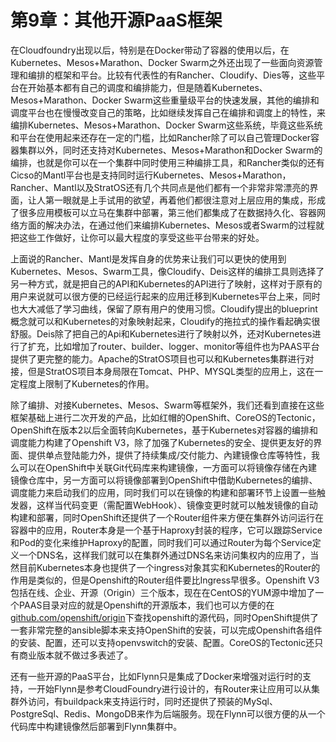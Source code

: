 # **第9章：其他开源PaaS框架**

在Cloudfoundry出现以后，特别是在Docker带动了容器的使用以后，在Kubernetes、Mesos+Marathon、Docker Swarm之外还出现了一些面向资源管理和编排的框架和平台。比较有代表性的有Rancher、Cloudify、Dies等，这些平台在开始基本都有自己的调度和编排能力，但是随着Kubernetes、Mesos+Marathon、Docker Swarm这些重量级平台的快速发展，其他的编排和调度平台也在慢慢改变自己的策略，比如继续发挥自己在编排和调度上的特性，来编排Kubernetes、Mesos+Marathon、Docker Swarm这些系统，毕竟这些系统和平台在使用起来还存在一定的门槛，比如Rancher除了可以自己管理Docker容器集群以外，同时还支持对Kubernetes、Mesos+Marathon和Docker Swarm的编排，也就是你可以在一个集群中同时使用三种编排工具，和Rancher类似的还有Cicso的Mantl平台也是支持同时运行Kubernetes、Mesos+Marathon，Rancher、Mantl以及StratOS还有几个共同点是他们都有一个非常非常漂亮的界面，让人第一眼就是上手试用的欲望，再着他们都很注意对上层应用的集成，形成了很多应用模板可以立马在集群中部署，第三他们都集成了在数据持久化、容器网络方面的解决办法，在通过他们来编排Kubernetes、Mesos或者Swarm的过程就把这些工作做好，让你可以最大程度的享受这些平台带来的好处。

上面说的Rancher、Mantl是发挥自身的优势来让我们可以更快的使用到Kubernetes、Mesos、Swarm工具，像Cloudify、Deis这样的编排工具则选择了另一种方式，就是把自己的API和Kubernetes的API进行了映射，这样对于原有的用户来说就可以很方便的已经运行起来的应用迁移到Kubernetes平台上来，同时也大大减低了学习曲线，保留了原有用户的使用习惯。Cloudify提出的blueprint概念就可以和Kubernetes的对象映射起来，Cloudify的拖拉式的操作看起确实很舒服。Deis除了把自己的Api和Kubernetes进行了映射以外，还对Kubernetes进行了扩充，比如增加了router、builder、logger、monitor等组件也为PAAS平台提供了更完整的能力。Apache的StratOS项目也可以和Kubernetes集群进行对接，但是StratOS项目本身局限在Tomcat、PHP、MYSQL类型的应用上，这在一定程度上限制了Kubernetes的作用。

除了编排、对接Kubernetes、Mesos、Swarm等框架外，我们还看到直接在这些框架基础上进行二次开发的产品，比如红帽的OpenShift、CoreOS的Tectonic，OpenShift在版本2以后全面转向Kubernetes，基于Kubernetes对容器的编排和调度能力构建了Openshift V3，除了加强了Kubernetes的安全、提供更友好的界面、提供单点登陆能力外，提供了持续集成/交付能力、內建镜像仓库等特性，我么可以在OpenShift中关联Git代码库来构建镜像，一方面可以将镜像存储在內建镜像仓库中，另一方面可以将镜像部署到OpenShift中借助Kubernetes的编排、调度能力来启动我们的应用，同时我们可以在镜像的构建和部署环节上设置一些触发器，这样当代码变更（需配置WebHook）、镜像变更时就可以触发镜像的自动构建和部署，同时OpenShift还提供了一个Router组件来方便在集群外访问运行在容器中的应用，Router本身是一个基于Haproxy封装的程序，它可以跟踪Service和Pod的变化来维护Haproxy的配置，同时我们可以通过Router为每个Service定义一个DNS名，这样我们就可以在集群外通过DNS名来访问集权内的应用了，当然目前Kubernetes本身也提供了一个ingress对象其实和Kubernetes的Router的作用是类似的，但是Openshift的Router组件要比Ingress早很多。Openshift V3包括在线、企业、开源（Origin）三个版本，现在在CentOS的YUM源中增加了一个PAAS目录对应的就是Openshift的开源版本，我们也可以方便的在[github.com/openshift/origin](github.com/openshift/origin)下查找openshift的源代码，同时OpenShift提供了一套非常完整的ansible脚本来支持OpenShift的安装，可以完成Openshift各组件的安装、配置，还可以支持openvswitch的安装、配置。CoreOS的Tectonic还只有商业版本就不做过多表述了。

还有一些开源的PaaS平台，比如Flynn只是集成了Docker来增强对运行时的支持，一开始Flynn是参考CloudFoundry进行设计的，有Router来让应用可以从集群外访问，有buildpack来支持运行时，同时还提供了预装的MySql、PostgreSql、Redis、MongoDB来作为后端服务。现在Flynn可以很方便的从一个代码库中构建镜像然后部署到Flynn集群中。
